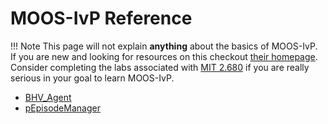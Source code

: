 # MOOS-IvP Reference

!!! Note
    This page will not explain **anything** about the basics of MOOS-IvP. If you are new and looking for resources on this checkout [their homepage](https://oceanai.mit.edu/moos-ivp/pmwiki/pmwiki.php). Consider completing the labs associated with [MIT 2.680](https://oceanai.mit.edu/2.680/pmwiki/pmwiki.php) if you are really serious in your goal to learn MOOS-IvP.

- [BHV_Agent](moos_ivp/bhv_agent.md)
- [pEpisodeManager](moos_ivp/episode_manager.md)
